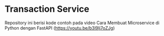 # Transaction Service

Repository ini berisi kode contoh pada video Cara Membuat Microservice di Python dengan FastAPI (https://youtu.be/b3l9Ij7oZJg)

